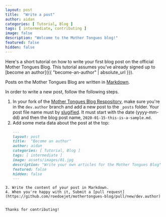 ```yaml
---
layout: post
title:  "Write a post"
author: aidan
categories: [ Tutorial, Blog ]
tags: [ intermediate, contributing ]
image: false
description: "Welcome to the Mother Tongues blog!"
featured: false
hidden: false
---
```


Here's a short tutorial on how to write your first blog post on the official Mother Tongues Blog. This tutorial assumes you've already signed up to [become an author]({{ "become-an-author" | absolute_url }}).

Posts on the Mother Tongues Blog are written in [Markdown](https://en.wikipedia.org/wiki/Markdown).

In order to write a new post, follow the following steps.

1. In your fork of the [Mother Tongues Blog Respository](https://github.com/roedoejet/mothertongues-blog), make sure you're in the `dev.author` branch and add a new post to the `_posts` folder. Your post file name must by [slugified](https://blog.tersmitten.nl/slugify/). It must start with the date (yyyy-mm-dd) and then the blog post name, `2020-01-15-this-is-a-sample.md`.
2. Add some meta data about the post at the top:
   ```markdown
   ---
   layout: post
   title:  "Become an author"
   author: aidan
   categories: [ Tutorial, Blog ]
   tags: [ intermediate ]
   image: assets/images/01.jpg
   description: "Write your own articles for the Mother Tongues Blog"
   featured: false
   hidden: false
   ---
```
3. Write the content of your post in Markdown.
4. When you're happy with it, Submit a [pull request](https://github.com/roedoejet/mothertongues-blog/pull/new/dev.author)


Thanks for contributing!